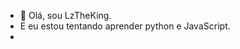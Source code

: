 - 👋 Olá, sou LzTheKing.
- E eu estou tentando aprender python e JavaScript.
- 
<!---
BopexdF028/BopexdF028 is a ✨ special ✨ repository because its `README.md` (this file) appears on your GitHub profile.
You can click the Preview link to take a look at your changes.
--->
